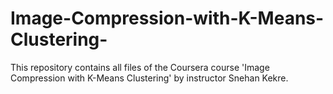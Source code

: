 # Image-Compression-with-K-Means-Clustering-
This repository contains all files of the Coursera course 'Image Compression with K-Means Clustering' by instructor Snehan Kekre.
